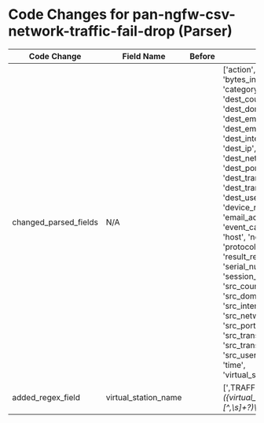 # Code Changes for pan-ngfw-csv-network-traffic-fail-drop (Parser)

| Code Change | Field Name | Before | After |
|-------------|------------|--------|-------|
| changed_parsed_fields | N/A |  | ['action', 'bytes', 'bytes_in', 'bytes_out', 'category', 'dest_country', 'dest_domain', 'dest_email_address', 'dest_email_domain', 'dest_interface', 'dest_ip', 'dest_network_zone', 'dest_port', 'dest_translated_ip', 'dest_translated_port', 'dest_user', 'device_name', 'email_address', 'event_category', 'host', 'network_app', 'protocol', 'result_reason', 'rule', 'serial_num', 'session_id', 'src_country', 'src_domain', 'src_interface', 'src_ip', 'src_network_zone', 'src_port', 'src_translated_ip', 'src_translated_port', 'src_user', 'subtype', 'time', 'virtual_station_name'] |
| added_regex_field | virtual_station_name |  | [',TRAFFIC,([^,]*,){11}({virtual_station_name}[^,\s]+?)\s*,'] |